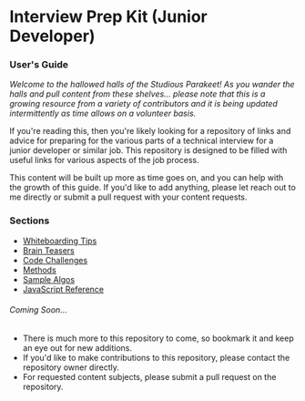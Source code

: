 # Interview Prep Kit (Junior Developer)

### User's Guide
_Welcome to the hallowed halls of the Studious Parakeet! As you wander the halls and pull content from these shelves... please note that this is a growing resource from a variety of contributors and it is being updated intermittently as time allows on a volunteer basis._ 

If you're reading this, then you're likely looking for a repository of links and advice for preparing for the various parts of a technical interview for a junior developer or similar job. This repository is designed to be filled with useful links for various aspects of the job process. 

This content will be built up more as time goes on, and you can help with the growth of this guide. If you'd like to add anything, please let reach out to me directly or submit a pull request with your content requests. 

### Sections 
- [Whiteboarding Tips](/assets/WhiteboardingTips.md) 
- [Brain Teasers](/assets/BrainTeasers.md)
- [Code Challenges](C/assets/odeChallenges.md)  
- [Methods](/assets/Methods.md)
- [Sample Algos](/assets/SampleAlgos.md)
- [JavaScript Reference](/assets/JavaScript.md)
###### Coming Soon...
- There is much more to this repository to come, so bookmark it and keep an eye out for new additions. 
- If you'd like to make contributions to this repository, please contact the repository owner directly.
- For requested content subjects, please submit a pull request on the repository. 